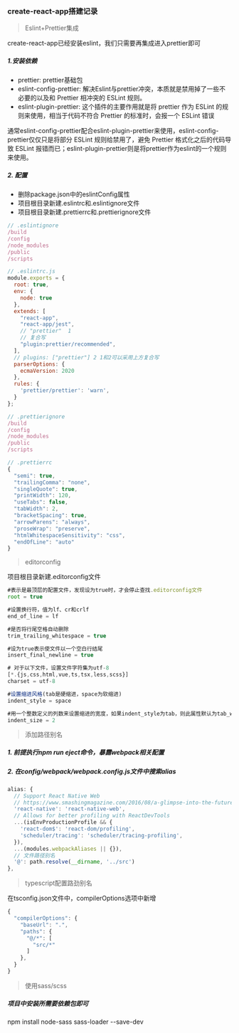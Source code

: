 
### create-react-app搭建记录

> Eslint+Prettier集成

create-react-app已经安装eslint，我们只需要再集成进入prettier即可

##### 1.安装依赖

- prettier: prettier基础包
- eslint-config-prettier: 解决Eslint与prettier冲突，本质就是禁用掉了一些不必要的以及和 Prettier 相冲突的 ESLint 规则。
- eslint-plugin-prettier: 这个插件的主要作用就是将 prettier 作为 ESLint 的规则来使用，相当于代码不符合 Prettier 的标准时，会报一个 ESLint 错误

通常eslint-config-prettier配合eslint-plugin-prettier来使用，eslint-config-prettier仅仅只是将部分 ESLint 规则给禁用了，避免 Prettier 格式化之后的代码导致 ESLint 报错而已；eslint-plugin-prettier则是将prettier作为eslint的一个规则来使用。

##### 2. 配置

- 删除package.json中的eslintConfig属性
- 项目根目录新建.eslintrc和.eslintignore文件
- 项目根目录新建.prettierrc和.prettierignore文件

```js
// .eslintignore
/build
/config
/node_modules
/public
/scripts
```

```js
// .eslintrc.js
module.exports = {
  root: true,
  env: {
    node: true
  },
  extends: [
    "react-app",
    "react-app/jest",
    // "prettier"  1
    // 复合写
    "plugin:prettier/recommended",
  ],
  // plugins: ["prettier"] 2 1和2可以采用上方复合写
  parserOptions: {
    ecmaVersion: 2020
  },
  rules: {
    'prettier/prettier': 'warn',
  }
};
```

```js
// .prettierignore
/build
/config
/node_modules
/public
/scripts
```

```js
// .prettierrc
{
  "semi": true,
  "trailingComma": "none",
  "singleQuote": true,
  "printWidth": 120,
  "useTabs": false,
  "tabWidth": 2,
  "bracketSpacing": true,
  "arrowParens": "always",
  "proseWrap": "preserve",
  "htmlWhitespaceSensitivity": "css",
  "endOfLine": "auto"
}

```

> editorconfig

项目根目录新建.editorconfig文件

```js
#表示是最顶层的配置文件，发现设为true时，才会停止查找.editorconfig文件
root = true

#设置换行符，值为lf、cr和crlf
end_of_line = lf

#是否将行尾空格自动删除
trim_trailing_whitespace = true

#设为true表示使文件以一个空白行结尾
insert_final_newline = true

# 对于以下文件，设置文件字符集为utf-8
[*.{js,css,html,vue,ts,tsx,less,scss}]
charset = utf-8

#设置缩进风格(tab是硬缩进，space为软缩进)
indent_style = space

#用一个整数定义的列数来设置缩进的宽度，如果indent_style为tab，则此属性默认为tab_width
indent_size = 2
```

> 添加路径别名

##### 1. 前提执行npm run eject命令，暴露webpack相关配置
##### 2. 在config/webpack/webpack.config.js文件中搜索alias
```js
alias: {
  // Support React Native Web
  // https://www.smashingmagazine.com/2016/08/a-glimpse-into-the-future-with-react-native-for-web/
  'react-native': 'react-native-web',
  // Allows for better profiling with ReactDevTools
  ...(isEnvProductionProfile && {
    'react-dom$': 'react-dom/profiling',
    'scheduler/tracing': 'scheduler/tracing-profiling',
  }),
  ...(modules.webpackAliases || {}),
  // 文件路径别名
  '@': path.resolve(__dirname, '../src')
},
```


> typescript配置路劲别名

在tsconfig.json文件中，compilerOptions选项中新增
```js
{
  "compilerOptions": {
    "baseUrl": ".",
    "paths": {
      "@/*": [
        "src/*"
      ]
    },
  }
}
```

> 使用sass/scss

##### 项目中安装所需要依赖包即可

npm install node-sass sass-loader --save-dev